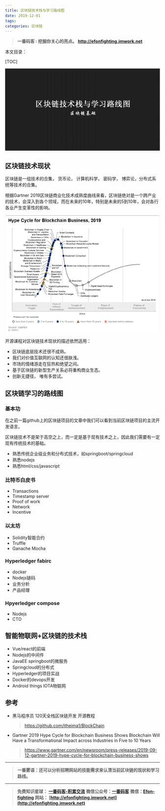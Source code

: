 ```yaml
---
title: 区块链技术栈与学习路线图
date: 2019-12-01
tags: 
categories: 区块链
---
```


> **一番码客 : 挖掘你关心的亮点。**
> **http://efonfighting.imwork.net**

本文目录：

[TOC]

![image-20191201084449733](2019-12-01-区块链技术栈与学习路线图/image-20191201084449733.png)

<!--more-->

## 区块链技术现状

区块链是一组技术的合集， 货币论， 计算机科学， 密码学， 博弈论，分布式系统等技术的合集。

根据Gartner 2019区块链商业化技术成熟度曲线来看，区块链绝对是一个跨产业的技术，会深入到各个领域，而在未来的10年，特别是未来的5到10年，会对各行各业产生变革性的影响。

![image-20191201081233814](2019-12-01-区块链技术栈与学习路线图/image-20191201081233814.png)

开源课程对区块链技术现状的描述依然适用：

- 区块链底层技术还很不成熟。
- 我们对价值互联网的认知还很肤浅。
- 市场的情绪游走在狂热和绝望之间。
- 基于区块链的新型生产关系必将重构商业生态。
- 创新无捷径， 唯有多尝试。

## 区块链学习的路线图

### 基本功

在之前一篇github上的区块链项目的文章中我们可以看到当前区块链项目的主流开发语言。

区块链技术不是架于高空之上，而一定是基于现有技术之上，因此我们需要有一定现有传统技术的基础。

- 熟悉传统企业级业务和分布式技术，如springboot/springcloud
- 熟悉nodejs
- 熟悉html/css/javascript

### 比特币白皮书

- Transactions
- Timestamp server
- Proof of work
- Network
- Incentive

### 以太坊

- Solidity智能合约
- Truffle
- Ganache Mocha

### Hyperledger fabirc

- docker
- Nodejs链码
- 业务分析
- 产品经理

### Hpyerledger compose

- Nodejs
- CTO

## 智能物联网+区块链的技术栈

* Vue/react的前端
* Nodejs的中间件
* JavaEE springboot的微服务
* Springcloud的分布式
* Hyperledger的项目实战
* Docker的devops开发
* Android things IOTA物联网

## 参考

* 黑马程序员 120天全栈区块链开发 开源教程

  > https://github.com/itheima1/BlockChain
  
* Gartner 2019 Hype Cycle for Blockchain Business Shows Blockchain Will Have a Transformational Impact across Industries in Five to 10 Years

    > https://www.gartner.com/en/newsroom/press-releases/2019-09-12-gartner-2019-hype-cycle-for-blockchain-business-shows

----

> **一番雾语：还可以分析招聘网站的技能需求来认清当前区块链的现状和学习路线。**

----------

> **免费知识星球： [一番码客-积累交流](http://efonfighting.imwork.net/efonmark-blog/%E7%AE%80%E4%BB%8B/zhishixingqiu1.png)**
> **微信公众号：[一番码客](http://efonfighting.imwork.net/efonmark-blog/%E7%AE%80%E4%BB%8B/guanzhu_1.jpg)**
> **微信：[Efon-fighting](http://efonfighting.imwork.net/efonmark-blog/%E7%AE%80%E4%BB%8B/weixin.jpg)**
> **网站： [http://efonfighting.imwork.net](http://efonfighting.imwork.net)**